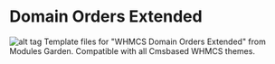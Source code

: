 # Domain Orders Extended
![alt tag](https://d1zjcuqflbd5k.cloudfront.net/files/acc_274425/1eWE2?response-content-disposition=inline;%20filename=Screen_Shot_on_2015-01-18_at_23%3A20%3A57.png&Expires=1421645643&Signature=WvcLyF7edyETgc8gFWAHlIZH84-iprYBoBJMRHAompwx8DKoIqaqnwabFN1NwofxOjT85dBjgW1mDjwXtZPsvmQvsWML2F41Gc0lTOZN7m~VuCinBnthtchdk90W3QeqwoZkT5q3WCGUvrIhiNMc~njh14SaW2Ef3bpTAU~HOpw_&Key-Pair-Id=APKAJTEIOJM3LSMN33SA)
Template files for "WHMCS Domain Orders Extended" from Modules Garden. Compatible with all Cmsbased WHMCS themes. 
